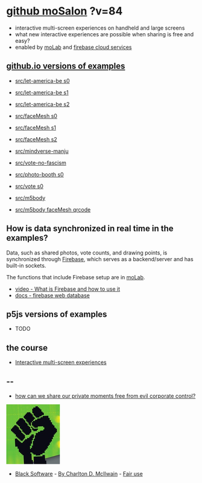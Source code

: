 # [github moSalon](https://github.com/molab-itp/moSalon) ?v=84

- interactive multi-screen experiences on handheld and large screens
- what new interactive experiences are possible when sharing is free and easy?
- enabled by [moLab](https://github.com/molab-itp/moLib) and [firebase cloud services](https://firebase.google.com)

## [github.io versions of examples](https://molab-itp.github.io/moSalon?v=84)

- [src/let-america-be s0](src/let-america-be/qrcode?v=84&group=s0)
- [src/let-america-be s1](src/let-america-be/qrcode?v=84&group=s1)
- [src/let-america-be s2](src/let-america-be/qrcode?v=84&group=s2)

- [src/faceMesh s0](src/faceMesh/qrcode?v=84)
- [src/faceMesh s1](src/faceMesh/qrcode?v=84&group=s1)
- [src/faceMesh s2](src/faceMesh/qrcode?v=84&group=s2)

- [src/mindverse-manju](src/mindverse-manju)
- [src/vote-no-fascism](src/vote-no-fascism/?v=84)

- [src/photo-booth s0](src/photo-booth/?v=84)
- [src/vote s0](src/vote/?v=84)

- [src/m5body](src/m5body/?v=84)
- [src/m5body faceMesh qrcode](src/m5body/qrcode/?v=84&app=mo-m5body&group=m5body)

## How is data synchronized in real time in the examples?

Data, such as shared photos, vote counts, and drawing points, is synchronized through [Firebase](https://firebase.google.com), which serves as a backend/server and has built-in sockets.

The functions that include Firebase setup are in [moLab](https://github.com/molab-itp/moLib).

- [video - What is Firebase and how to use it](https://www.youtube.com/watch?v=p9pgI3Mg-So&list=PLl-K7zZEsYLnfwBe4WgEw9ao0J0N1LYDR&index=8)
- [docs - firebase web database](https://firebase.google.com/docs/database/web/start?hl=en&authuser=0)

## p5js versions of examples

- TODO

## the course

- [Interactive multi-screen experiences](https://github.com/p5videoKit/IM-Screens-2024-03-ima)

## --

- [how can we share our private moments free from evil corporate control?](https://github.com/jht1493/jht-site?tab=readme-ov-file#why)

[![Black_Software](png/power-fist-142x158.png)](https://en.wikipedia.org/wiki/Black_Software)

- [Black Software](https://en.wikipedia.org/wiki/Black_Software) - [By Charlton D. McIlwain](https://global.oup.com/academic/product/black-software-9780190863845) - [Fair use](https://en.wikipedia.org/w/index.php?curid=67093597)
